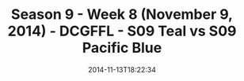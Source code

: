 ---
title: Season 9 - Week 8 (November 9, 2014) - DCGFFL - S09 Teal vs S09 Pacific Blue
teams-score:
- team: _teams/s09-teal.md
  score:
- team: _teams/s09-pacific-blue.md
  score: 6
mvp: 'MVPs: Chris Hobbs (Teal), Brian Donahoe (Pacific)'
game-ball: N/A
sportsperson: ''
season: 9
week: 8
date: '2014-11-13T18:22:34'
pageid: season-9-week-8-4469-vs-4465
---